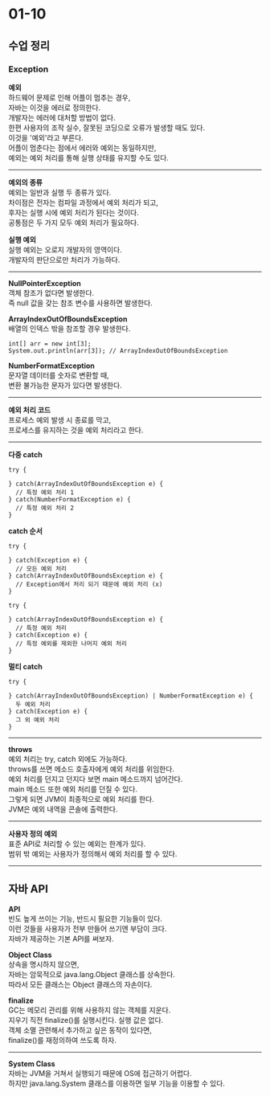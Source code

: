 # 01-10

## 수업 정리

### Exception
**예외**    
하드웨어 문제로 인해 어플이 멈추는 경우,   
자바는 이것을 에러로 정의한다.   
개발자는 에러에 대처할 방법이 없다.    
한편 사용자의 조작 실수, 잘못된 코딩으로 오류가 발생할 때도 있다.    
이것을 '예외'라고 부른다.   
어플이 멈춘다는 점에서 에러와 예외는 동일하지만,   
예외는 예외 처리를 통해 실행 상태를 유지할 수도 있다.

---

**예외의 종류**    
예외는 일반과 실행 두 종류가 있다.    
차이점은 전자는 컴파일 과정에서 예외 처리가 되고,    
후자는 실행 시에 예외 처리가 된다는 것이다.   
공통점은 두 가지 모두 예외 처리가 필요하다.    

**실행 예외**   
실행 예외는 오로지 개발자의 영역이다.   
개발자의 판단으로만 처리가 가능하다.    

---

**NullPointerException**    
객체 참조가 없다면 발생한다.    
즉 null 값을 갖는 참조 변수를 사용하면 발생한다.    

**ArrayIndexOutOfBoundsException**    
배열의 인덱스 밖을 참조할 경우 발생한다.   
~~~
int[] arr = new int[3];
System.out.println(arr[3]); // ArrayIndexOutOfBoundsException
~~~

**NumberFormatException**   
문자열 데이터를 숫자로 변환할 때,   
변환 불가능한 문자가 있다면 발생한다.   

---

**예외 처리 코드**    
프로세스 예외 발생 시 종료를 막고,    
프로세스를 유지하는 것을 예외 처리라고 한다.   

---

**다중 catch**    
~~~
try {

} catch(ArrayIndexOutOfBoundsException e) {
  // 특정 예외 처리 1
} catch(NumberFormatException e) {
  // 특정 예외 처리 2
}
~~~

**catch 순서**    
~~~
try {

} catch(Exception e) {
  // 모든 예외 처리
} catch(ArrayIndexOutOfBoundsException e) {
  // Exception에서 처리 되기 때문에 예외 처리 (x)
}
~~~

~~~
try {

} catch(ArrayIndexOutOfBoundsException e) {
  // 특정 예외 처리
} catch(Exception e) {
  // 특정 예외를 제외한 나머지 예외 처리
} 
~~~

**멀티 catch**    
~~~
try {

} catch(ArrayIndexOutOfBoundsException) | NumberFormatException e) {
  두 예외 처리
} catch(Exception e) {
  그 외 예외 처리
}
~~~

---

**throws**    
예외 처리는 try, catch 외에도 가능하다.    
throws를 쓰면 메소드 호출자에게 예외 처리를 위임한다.   
예외 처리를 던지고 던지다 보면 main 메소드까지 넘어간다.    
main 메소드 또한 예외 처리를 던질 수 있다.    
그렇게 되면 JVM이 최종적으로 예외 처리를 한다.    
JVM은 예외 내역을 콘솔에 출력한다.   

---

**사용자 정의 예외**   
표준 API로 처리할 수 있는 예외는 한계가 있다.   
범위 밖 예외는 사용자가 정의해서 예외 처리를 할 수 있다.    

---

## 자바 API
**API**   
빈도 높게 쓰이는 기능, 반드시 필요한 기능들이 있다.    
이런 것들을 사용자가 전부 만들어 쓰기엔 부담이 크다.    
자바가 제공하는 기본 API를 써보자.    

**Object Class**    
상속을 명시하지 않으면,   
자바는 암묵적으로 java.lang.Object 클래스를 상속한다.   
따라서 모든 클래스는 Object 클래스의 자손이다.   

**finalize**    
GC는 메모리 관리를 위해 사용하지 않는 객체를 지운다.   
지우기 직전 finalize()를 실행시킨다. 실행 값은 없다.   
객체 소멸 관련해서 추가하고 싶은 동작이 있다면,   
finalize()를 재정의하여 쓰도록 하자.   

---

**System Class**    
자바는 JVM을 거쳐서 실행되기 때문에 OS에 접근하기 어렵다.   
하지만 java.lang.System 클래스를 이용하면 일부 기능을 이용할 수 있다.   